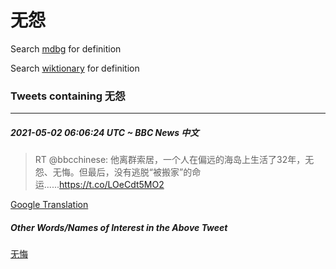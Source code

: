 # 无怨

Search [mdbg](https://www.mdbg.net/chinese/dictionary?page=worddict&wdrst=0&wdqb=无怨) for definition

Search [wiktionary](https://en.wiktionary.org/wiki/无怨) for definition

### Tweets containing 无怨

___
##### 2021-05-02 06:06:24 UTC ~ BBC News 中文
> RT @bbcchinese: 他离群索居，一个人在偏远的海岛上生活了32年，无怨、无悔。但最后，没有逃脱“被搬家”的命运......https://t.co/LOeCdt5MO2

[Google Translation](https://translate.google.com/?hi=en&tab=TT&sl=zh-CN&tl=en&op=translate&text=RT+%40bbcchinese%3A+%E4%BB%96%E7%A6%BB%E7%BE%A4%E7%B4%A2%E5%B1%85%EF%BC%8C%E4%B8%80%E4%B8%AA%E4%BA%BA%E5%9C%A8%E5%81%8F%E8%BF%9C%E7%9A%84%E6%B5%B7%E5%B2%9B%E4%B8%8A%E7%94%9F%E6%B4%BB%E4%BA%8632%E5%B9%B4%EF%BC%8C%E6%97%A0%E6%80%A8%E3%80%81%E6%97%A0%E6%82%94%E3%80%82%E4%BD%86%E6%9C%80%E5%90%8E%EF%BC%8C%E6%B2%A1%E6%9C%89%E9%80%83%E8%84%B1%E2%80%9C%E8%A2%AB%E6%90%AC%E5%AE%B6%E2%80%9D%E7%9A%84%E5%91%BD%E8%BF%90......https%3A%2F%2Ft.co%2FLOeCdt5MO2)
##### Other Words/Names of Interest in the Above Tweet
[无悔](无悔.md)

